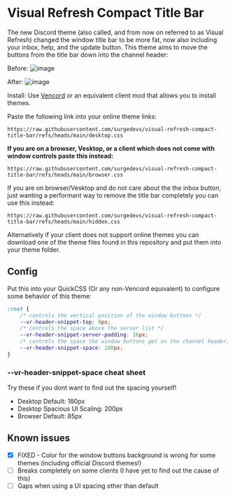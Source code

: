 # Visual Refresh Compact Title Bar

The new Discord theme (also called, and from now on referred to as Visual Refresh) changed the window title bar to be more fat, now also including your inbox, help, and the update button.
This theme aims to move the buttons from the title bar down into the channel header:

Before:
![image](https://github.com/user-attachments/assets/4fd945aa-b31f-4f56-9e67-099efc8b8630)

After:
![image](https://github.com/user-attachments/assets/1a0a3718-dc30-411f-9404-579f5ed65509)

Install:
Use [Vencord](https://github.com/Vendicated/Vencord) or an equivalent client mod that allows you to install themes.

Paste the following link into your online theme links:
```
https://raw.githubusercontent.com/surgedevs/visual-refresh-compact-title-bar/refs/heads/main/desktop.css
```

**If you are on a browser, Vesktop, or a client which does not come with window controls paste this instead:**
```
https://raw.githubusercontent.com/surgedevs/visual-refresh-compact-title-bar/refs/heads/main/browser.css
```
If you are on browser/Vesktop and do not care about the the inbox button, just wanting a performant way to remove the title bar completely you can use this instead:
```
https://raw.githubusercontent.com/surgedevs/visual-refresh-compact-title-bar/refs/heads/main/hidden.css
```

Alternatively if your client does not support online themes you can download one of the theme files found in this repository and put them into your theme folder.

## Config
Put this into your QuickCSS (Or any non-Vencord equivalent) to configure some behavior of this theme:
```css
:root {
    /* controls the vertical position of the window buttons */
    --vr-header-snippet-top: 0px;
    /* controls the space above the server list */
    --vr-header-snippet-server-padding: 16px;
    /* controls the space the window buttons get on the channel header, experiment around with this if you get gaps or the buttons overlap! */
    --vr-header-snippet-space: 180px;
}
```
### --vr-header-snippet-space cheat sheet
Try these if you dont want to find out the spacing yourself!

- Desktop Default: 180px
- Desktop Spacious UI Scaling: 200px
- Browser Default: 85px


## Known issues
- [x] FIXED - Color for the window buttons background is wrong for some themes (including official Discord themes!)
- [ ] Breaks completely on some clients (I have yet to find out the cause of this)
- [ ] Gaps when using a UI spacing other than default
